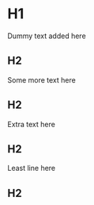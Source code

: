 # H1

Dummy text added here

## H2

Some more text here

## H2

Extra text here

## H2

Least line here

## H2